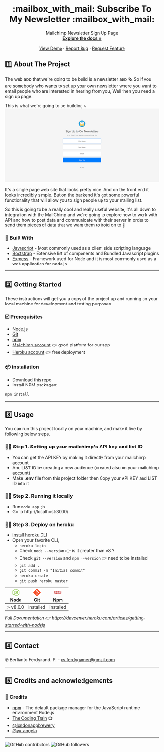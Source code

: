 <!-- PROJECT TTITLE -->

  <h1 align="center">:mailbox_with_mail: Subscribe To My Newsletter :mailbox_with_mail:</h1>
  <p align="center">
    Mailchimp Newsletter Sign Up Page 
    <br />
    <a href="https://github.com/xvferdy/subscribe-to-my-newsletter2"><strong>Explore the docs »</strong></a>
    <br />
    <br />
    <a href="https://warm-mountain-12994.herokuapp.com">View Demo</a>
    ·
    <a href="https://github.com/xvferdy/subscribe-to-my-newsletter2/issues">Report Bug</a>
    ·
    <a href="https://github.com/xvferdy/subscribe-to-my-newsletter2/issues">Request Feature</a>
  </p>



<!-- ABOUT THE PROJECT -->

##  :one: About The Project
The web app that we're going to be build is a newsletter app :newspaper_roll:
So if you are somebody who wants to set up your own newsletter where you want to email people who are interested in hearing         from you, Well then you need a sign up page.

This is what we're going to be building :arrow_heading_down:
<img src="README-docs/images/overview.png" alt="project overview">

It's a single page web site that looks pretty nice. And on the front end it looks incredibly simple.
But on the backend it's got some powerful functionality that will allow you to sign people up to your mailing list.

So this is going to be a really cool and really useful website, it's all down to integration with the MailChimp and we're going to explore how to work with API and how to post data and communicate with their server in order to send them pieces of data that
we want them to hold on to :muscle:


### :wrench: Built With
* [Javascript](https://www.javascript.com/) - Most commonly used as a client side scripting language
* [Bootstrap](https://getbootstrap.com) - Extensive list of components and Bundled Javascript plugins
* [Express](https://expressjs.com/) -  Framework used for Node and it is most commonly used as a web application for node.js

- - - -

<!-- GETTING STARTED -->

## :two: Getting Started
These instructions will get you a copy of the project up and running on your local machine for development and testing purposes.

### :ballot_box_with_check: Prerequisites
* [Node.js](https://nodejs.org/en/)
* [Git](https://git-scm.com/) 
* [npm](https://www.npmjs.com/)
* [Mailchimp account](https://login.mailchimp.com/signup/) :point_right: good platform for our app
* [Heroku account](https://signup.heroku.com/) :point_right: free deployment



### :package: Installation
- Download this repo
- Install NPM packages:
```sh
npm install
```
- - - -

<!-- USAGE EXAMPLES -->

## :three: Usage
You can run this project locally on your machine, and make it live by following below steps.

### :man_technologist: Step 1. Setting up your mailchimp's API key and list ID
* You can get the API KEY by making it directly from your mailchimp account
* And LIST ID by creating a new audience (created also on your mailchimp account)
* Make **.env** file from this project folder then Copy your API KEY and LIST ID into it

### :man_technologist: Step 2. Running it locally
* Run `node app.js`
* Go to http://localhost:3000/

### :man_technologist: Step 3. Deploy on heroku   
* [install heroku CLI](https://devcenter.heroku.com/articles/getting-started-with-nodejs#set-up)
* Open your favorite CLI, 
  * `heroku login`
  * Check `node --version` :point_right: is it greater than v8 ?
  * Check `git --version` and `npm --version` :point_right: need to be installed
  * `git add .`
  * `git commit -m "Initial commit"`
  * `heroku create`
  * `git push heroku master`
  
| <img src="README-docs/icons/Nodejs.png" alt="Nodejs" /></br>Node | [<img src="README-docs/icons/Git.png" alt="Git" />]()</br>Git | [<img src="README-docs/icons/Npm.png" alt="Npm" />](https://www.npmjs.com/)</br>Npm |
| --------- | --------- | --------- |
| > v8.0.0 | installed | installed |

_Full Documentation :point_right: https://devcenter.heroku.com/articles/getting-started-with-nodejs_

- - - -

<!-- CONTACT -->

## :four: Contact
:nerd_face: Berlianto Ferdynand. P. - xv.ferdygamer@gmail.com

- - - -

<!-- CREDITS -->

## :five: Credits and acknowledgements
### :clap: Credits
* [npm](https://www.npmjs.com/) - The default package manager for the JavaScript runtime environment Node.js 
* [The Coding Train](https://www.youtube.com/watch?v=B8ireAeWRQk) :tv:
* [@londonappbrewery](https://github.com/londonappbrewery)
* [@yu_angela](https://twitter.com/yu_angela?lang=en)

- - - -

<!-- PROJECT SHIELDS -->
![GitHub contributors](https://img.shields.io/github/contributors-anon/xvferdy/subscribe-to-my-newsletter2.svg?color=blue&style=flat-square)
![GitHub followers](https://img.shields.io/github/followers/xvferdy.svg?label=Follow&style=social)
